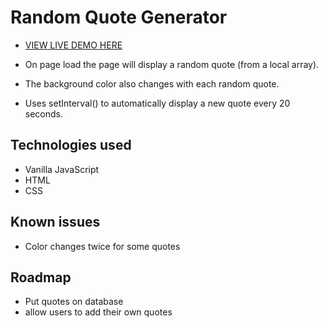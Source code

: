 # Random Quote Generator

* [VIEW LIVE DEMO HERE](https://dominick-designs.github.io/random_quote_generator-v1/)

* On page load the page will display a random quote (from a local array).
* The background color also changes with each random quote.
* Uses setInterval() to automatically display a new quote every 20 seconds. 

## Technologies used
* Vanilla JavaScript
* HTML
* CSS

## Known issues
* Color changes twice for some quotes

## Roadmap
* Put quotes on database
* allow users to add their own quotes



